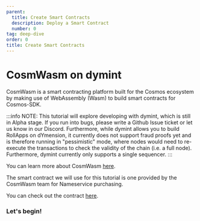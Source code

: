 ```yaml
---
parent:
  title: Create Smart Contracts
  description: Deploy a Smart Contract
  number: 0
tag: deep-dive
order: 0
title: Create Smart Contracts
---
```


# CosmWasm on dymint

CosmWasm is a smart contracting platform built for the Cosmos ecosystem by making use of WebAssembly (Wasm) to build smart contracts
for Cosmos-SDK.

:::info NOTE:
This tutorial will explore developing with dymint, which is still in Alpha stage. If you run into bugs, please write a Github Issue ticket or let us know in our Discord. Furthermore, while dymint allows you to build RollApps on dYmension, it currently does not support fraud proofs yet and is therefore running in "pessimistic" mode, where nodes would need to re-execute the transactions to check the validity of the chain (i.e. a full node). Furthermore, dymint currently only supports a single sequencer.
:::

You can learn more about CosmWasm [here](https://docs.cosmwasm.com/docs/1.0/).

The smart contract we will use for this tutorial is one provided by the CosmWasm team for Nameservice purchasing.

You can check out the contract [here](https://github.com/InterWasm/cw-contracts/tree/main/contracts/nameservice).

### Let's begin!
